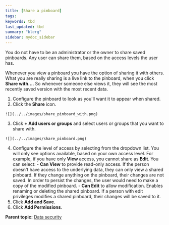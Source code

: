 ```yaml
---
title: [Share a pinboard]
tags: 
keywords: tbd
last_updated: tbd
summary: "blerg"
sidebar: mydoc_sidebar
---
```

You do not have to be an administrator or the owner to share saved pinboards. Any user can share them, based on the access levels the user has.

Whenever you view a pinboard you have the option of sharing it with others. What you are really sharing is a live link to the pinboard, when you click **Share with...**. So whenever someone else views it, they will see the most recently saved version with the most recent data.

1.   Configure the pinboard to look as you'll want it to appear when shared.
2.   Click the **Share** icon.

    ![](../../images/share_pinboard_with.png)

3.   Click **+ Add users or groups** and select users or groups that you want to share with.

    ![](../../images/share_pinboard.png)

4.   Configure the level of access by selecting from the dropdown list. You will only see options available, based on your own access level. For example, if you have only **View** access, you cannot share as **Edit**. You can select:
    -   **Can View** to provide read-only access. If the person doesn't have access to the underlying data, they can only view a shared pinboard. If they change anything on the pinboard, their changes are not saved. In order to persist the changes, the user would need to make a copy of the modified pinboard.
    -   **Can Edit** to allow modification. Enables renaming or deleting the shared pinboard. If a person with edit privileges modifies a shared pinboard, their changes will be saved to it.
5.   Click **Add and Save**.
6.   Click **Add Permissions**.

**Parent topic:** [Data security](../../admin/data_security/sharing_security_overview.html)
